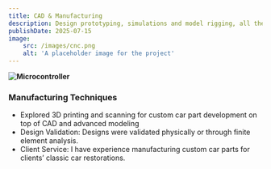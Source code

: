 ```yaml
---
title: CAD & Manufacturing
description: Design prototyping, simulations and model rigging, all the way to manufacturing strategies and reports and execution for your business
publishDate: 2025-07-15
image:
    src: /images/cnc.png
    alt: 'A placeholder image for the project'
---
```


**![Microcontroller](/images/cnc.png)**

### Manufacturing Techniques
- Explored 3D printing and scanning for custom car part development on top of CAD and advanced modeling 
- Design Validation:
Designs were validated physically or through finite element analysis.
- Client Service:
I have experience manufacturing custom car parts for clients’ classic car restorations.